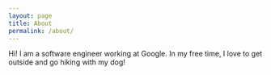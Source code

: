 ```yaml
---
layout: page
title: About
permalink: /about/
---
```


Hi! I am a software engineer working at Google. In my free time, I love to get outside and go hiking with my dog!